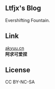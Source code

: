## Ltfjx's Blog
Evershifting Fountain. 
## Link
[akyuu.cn](https://akyuu.cn)  
**阿求可爱捏**
## License
CC BY-NC-SA
